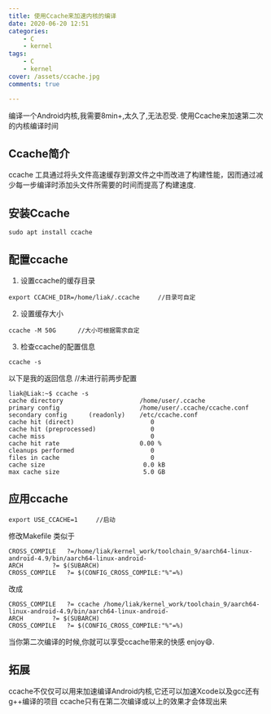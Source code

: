```yaml
---
title: 使用Ccache来加速内核的编译
date: 2020-06-20 12:51
categories:
    - C
    - kernel
tags:
    - C
    - kernel
cover: /assets/ccache.jpg
comments: true

---
```


编译一个Android内核,我需要8min+,太久了,无法忍受.
使用Ccache来加速第二次的内核编译时间

## Ccache简介
ccache 工具通过将头文件高速缓存到源文件之中而改进了构建性能，因而通过减少每一步编译时添加头文件所需要的时间而提高了构建速度.

## 安装Ccache
```
sudo apt install ccache
```

## 配置ccache
1. 设置ccache的缓存目录
```
export CCACHE_DIR=/home/liak/.ccache     //目录可自定
```

2. 设置缓存大小
```
ccache -M 50G      //大小可根据需求自定
```

3. 检查ccache的配置信息
```
ccache -s
```

以下是我的返回信息      //未进行前两步配置
```
liak@Liak:~$ ccache -s
cache directory                     /home/user/.ccache
primary config                      /home/user/.ccache/ccache.conf
secondary config      (readonly)    /etc/ccache.conf
cache hit (direct)                     0
cache hit (preprocessed)               0
cache miss                             0
cache hit rate                      0.00 %
cleanups performed                     0
files in cache                         0
cache size                           0.0 kB
max cache size                       5.0 GB
```

## 应用ccache
```
export USE_CCACHE=1     //启动
```

修改Makefile
类似于
```
CROSS_COMPILE   ?=/home/liak/kernel_work/toolchain_9/aarch64-linux-android-4.9/bin/aarch64-linux-android-
ARCH		?= $(SUBARCH)
CROSS_COMPILE	?= $(CONFIG_CROSS_COMPILE:"%"=%)
```
改成
```
CROSS_COMPILE   ?= ccache /home/liak/kernel_work/toolchain_9/aarch64-linux-android-4.9/bin/aarch64-linux-android-
ARCH		?= $(SUBARCH)
CROSS_COMPILE	?= $(CONFIG_CROSS_COMPILE:"%"=%)
```

当你第二次编译的时候,你就可以享受ccache带来的快感
enjoy:smile:.

## 拓展
ccache不仅仅可以用来加速编译Android内核,它还可以加速Xcode以及gcc还有g++编译的项目
ccache只有在第二次编译或以上的效果才会体现出来
